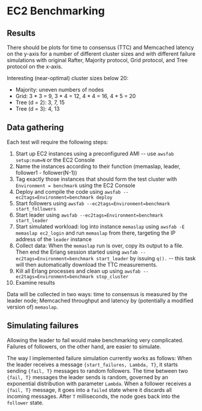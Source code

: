 EC2 Benchmarking
================

Results
-------

There should be plots for time to consensus (TTC) and Memcached latency on the y-axis for a number of different cluster sizes and with different failure simulations with original Rafter, Majority protocol, Grid protocol, and Tree protocol on the x-axis.

Interesting (near-optimal) cluster sizes below 20:

- Majority: uneven numbers of nodes
- Grid: 3 * 3 = 9, 3 * 4 = 12, 4 * 4 = 16, 4 * 5 = 20
- Tree (d = 2): 3, 7, 15
- Tree (d = 3): 4, 13

Data gathering
--------------

Each test will require the following steps:

1. Start up EC2 instances using a preconfigured AMI -- use `awsfab setup:num=N` or the EC2 Console
2. Name the instances according to their function (memaslap, leader, follower1 - follower(N-1))
3. Tag exactly those instances that should form the test cluster with `Environment = benchmark` using the EC2 Console
4. Deploy and compile the code using `awsfab --ec2tags=Environment=benchmark deploy`
5. Start followers using `awsfab --ec2tags=Environment=benchmark start_followers`
6. Start leader using `awsfab --ec2tags=Environment=benchmark start_leader`
7. Start simulated workload: log into instance `memaslap` using `awsfab -E memaslap ec2_login` and run `memaslap` from there, targeting the IP address of the `leader` instance
8. Collect data: When the `memaslap` run is over, copy its output to a file. Then end the Erlang session started using `awsfab --ec2tags=Environment=benchmark start_leader` by issuing `q().` -- this task will then automatically download the TTC measurements.
9. Kill all Erlang processes and clean up using `awsfab --ec2tags=Environment=benchmark stop_cluster`
10. Examine results

Data will be collected in two ways: time to consensus is measured by the leader node; Memcached throughput and latency by (potentially a modified version of) `memaslap`.

Simulating failures
-------------------

Allowing the leader to fail would make benchmarking very complicated. Failures of followers, on the other hand, are easier to simulate.

The way I implemented failure simulation currently works as follows: When the leader receives a message `{start_failures, Lambda, T}`, it starts sending `{fail, T}` messages to random followers. The time between two `{fail, T}` messages the leader sends is random, governed by an exponential distribution with parameter `Lambda`. When a follower receives a `{fail, T}` message, it goes into a `failed` state where it discards all incoming messages. After `T` milliseconds, the node goes back into the `follower` state.
